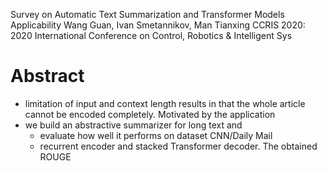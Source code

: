 Survey on Automatic Text Summarization and Transformer Models Applicability
Wang Guan, Ivan Smetannikov, Man Tianxing
CCRIS 2020: 2020 International Conference on Control, Robotics & Intelligent Sys

# Abstract

* limitation of input and context length results in that
  the whole article cannot be encoded completely. Motivated by the application
* we build an abstractive summarizer for long text and
  * evaluate how well it performs on dataset CNN/Daily Mail
  * recurrent encoder and stacked Transformer decoder.  The obtained ROUGE
